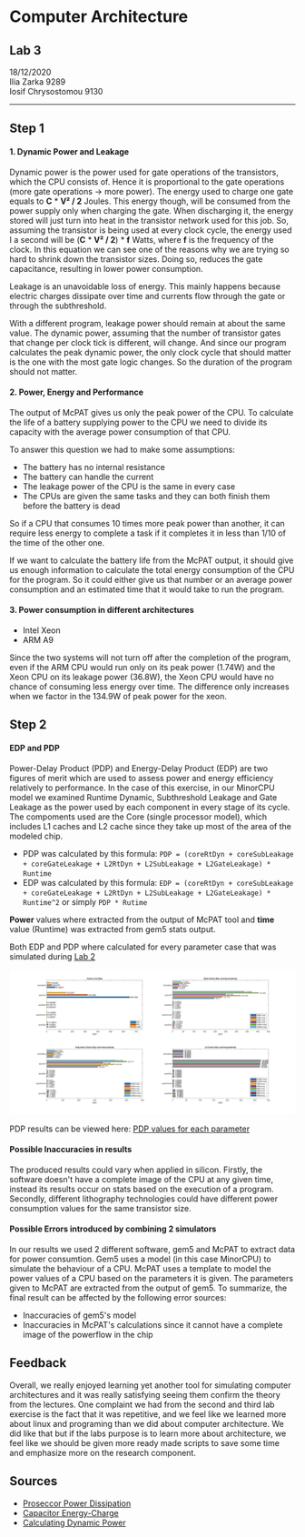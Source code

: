 # Computer Architecture

## Lab 3
18/12/2020\
Ilia Zarka 9289\
Iosif Chrysostomou 9130

---

## Step 1

#### 1. Dynamic Power and Leakage
Dynamic power is the power used for gate operations of the transistors, which the CPU consists of. Hence it is proportional to the gate operations (more gate operations -> more power). The energy used to charge one gate equals to **C** * **V² / 2** Joules. This energy though, will be consumed from the power supply only when charging the gate. When discharging it, the energy stored will just turn into heat in the transistor network used for this job. So, assuming the transistor is being used at every clock cycle, the energy used I a second will be (**C** * **V² / 2**) * **f** Watts, where **f** is the frequency of the clock. In this equation we can see one of the reasons why we are trying so hard to shrink down the transistor sizes. Doing so, reduces the gate capacitance, resulting in lower power consumption.

Leakage is an unavoidable loss of energy. This mainly happens because electric charges dissipate over time and currents flow through the gate or through the subthreshold.

With a different program, leakage power should remain at about the same value. The dynamic power, assuming that the number of transistor gates that change per clock tick is different, will change. And since our program calculates the peak dynamic power, the only clock cycle that should matter is the one with the most gate logic changes. So the duration of the program should not matter.

#### 2. Power, Energy and Performance
The output of McPAT gives us only the peak power of the CPU. To calculate the life of a battery supplying power to the CPU we need to divide its capacity with the average power consumption of that CPU. 

To answer this question we had to make some assumptions:
* The battery has no internal resistance
* The battery can handle the current
* The leakage power of the CPU is the same in every case
* The CPUs are given the same tasks and they can both finish them before the battery is dead

So if a CPU that consumes 10 times more peak power than another, it can require less energy to complete a task if it completes it in less than 1/10 of the time of the other one.

If we want to calculate the battery life from the McPAT output, it should give us enough information to calculate the total energy consumption of the CPU for the program. So it could either give us that number or an average power consumption and an estimated time that it would take to run the program.

#### 3. Power consumption in different architectures

* Intel Xeon
* ARM A9

Since the two systems will not turn off after the completion of the program, even if the ARM CPU would run only on its peak power (1.74W) and the Xeon CPU on its leakage power (36.8W), the Xeon CPU would have no chance of consuming less energy over time. The difference only increases when we factor in the 134.9W of peak power for the xeon.

## Step 2

#### EDP and PDP

Power-Delay Product (PDP) and Energy-Delay Product (EDP) are two figures of merit which are used to assess power and energy efficiency relatively to performance. In the case of this exercise, in our MinorCPU model we examined Runtime Dynamic, Subthreshold Leakage and Gate Leakage as the power used by each component in every stage of its cycle. Τhe compoments used are the Core (single processor model), which includes L1 caches and L2 cache since they take up most of the area of the modeled chip.

* PDP was calculated by this formula: `PDP = (coreRtDyn + coreSubLeakage + coreGateLeakage + L2RtDyn + L2SubLeakage + L2GateLeakage) * Runtime`
* EDP was calculated by this formula: `EDP = (coreRtDyn + coreSubLeakage + coreGateLeakage + L2RtDyn + L2SubLeakage + L2GateLeakage) * Runtime^2` or simply `PDP * Rutime`

**Power** values where extracted from the output of McPAT tool and **time** value (Runtime) was extracted from gem5 stats output.

Both EDP and PDP where calculated for every parameter case that was simulated during [Lab 2](https://github.com/JoeChrys/computer_architecture_ex2)

![EDP](./images/edp.png)

PDP results can be viewed here: [PDP values for each parameter](./images/pdp.png)

#### Possible Inaccuracies in results

The produced results could vary when applied in silicon. Firstly, the software doesn't have a complete image of the CPU at any given time, instead its results occur on stats based on the execution of a program. Secondly, different lithography technologies could have different power consumption values for the same transistor size.

#### Possible Errors introduced by combining 2 simulators

In our results we used 2 different software, gem5 and McPAT to extract data for power consumtion. Gem5 uses a model (in this case MinorCPU) to simulate the behaviour of a CPU. McPAT uses a template to model the power values of a CPU based on the parameters it is given. The parameters given to McPAT are extracted from the output of gem5. To summarize, the final result can be affected by the following error sources:

* Inaccuracies of gem5's model
* Inaccuracies in McPAT's calculations since it cannot have a complete image of the powerflow in the chip

## Feedback
Overall, we really enjoyed learning yet another tool for simulating computer architectures and it was really satisfying seeing them confirm the theory from the lectures. One complaint we had from the second and third lab exercise is the fact that it was repetitive, and we feel like we learned more about linux and programing than we did about computer architecture. We did like that but if the labs purpose is to learn more about architecture, we feel like we should be given more ready made scripts to save some time and emphasize more on the research component.

## Sources
* [Proseccor Power Dissipation](https://en.wikipedia.org/wiki/Processor_power_dissipation)
* [Capacitor Energy-Charge](http://hyperphysics.phy-astr.gsu.edu/hbase/electric/capeng.html)
* [Calculating Dynamic Power](https://electronics.stackexchange.com/questions/101988/dynamic-energy-and-dynamic-power-in-microprocessors)

